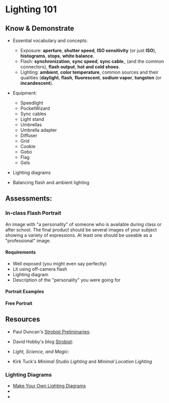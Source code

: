 # Lighting 101

## Know & Demonstrate

* Essential vocabulary and concepts:

  * Exposure: __aperture__, __shutter speed__, __ISO sensitivity__ (or just __ISO__), __histograms__, __stops__, __white balance__.
  * Flash: __synchronization__, __sync speed__, __sync cable___ (and the common connectors), __flash output__, __hot and cold shoes__.
  * Lighting: __ambient__, __color temperature__, common sources and their qualities (__daylight__, __flash__, __fluorescent__, __sodium vapor__, __tungsten__ (or __incandescent__). 
  
* Equipment:

  * Speedlight
  * PocketWizard
  * Sync cables
  * Light stand
  * Umbrellas
  * Umbrella adapter
  * Diffuser
  * Grid
  * Cookie
  * Gobo
  * Flag
  * Gels
  
* Lighting diagrams

* Balancing flash and ambient lighting

## Assessments:

### In-class Flash Portrait

An image with "a personality" of someone who is available during class or after school. The final product should be several images of your subject showing a variety of expressions. At least one should be useable as a "professional" image.

#### Requirements

* Well exposed (you might even say perfectly)
* Lit using off-camera flash
* Lighting diagram
* Description of the "personality" you were going for

#### Portrait Examples

#### Free Portrait

## Resources

* Paul Duncan's [Strobist Preliminaries](http://www.youtube.com/watch?v=lKAD7leNOVY):

* David Hobby's blog [Strobist](http://www.strobist.com):

* _Light, Science, and Magic_:

* Kirk Tuck's _Minimal Studio Lighting_ and _Minimal Location Lighting_

### Lighting Diagrams

* [Make Your Own Lighting Diagrams](http://phlearn.com/make-your-own-lighting-diagram)
* [](http://www.youtube.com/watch?v=NuUloLFf9FQ)
* []()
